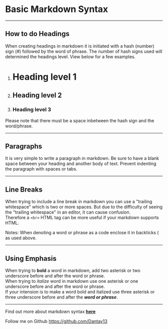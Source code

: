 # Basic Markdown Syntax

*******

## How to do Headings

When creating headings in markdown it is initiated with a hash (number) sign (#) followed by the word of phrase. The number of hash signs used will determined the headings level. View below for a few examples.

1. # Heading level 1
2. ## Heading level 2
3. ### Heading level 3 

Please note that there must be a space inbetween the hash sign and the word/phrase.

********

## Paragraphs 

It is very simple to write a paragraph in markdown. Be sure to have a blank space between your heading and another body of text. Prevent indenting the paragraph with spaces or tabs. 

********

## Line Breaks

When trying to include a line break in markdown you can use a "trailing whitespace" which is two or more spaces. But due to the difficulty of seeing the "trailing whitespace" in an editor, it can cause confusion. 
<br> Therefore a `<br>` HTML tag can be more useful if your markdown supports HTML.

Notes: When denoting a word or phrase as a code enclose it in backticks ( as used above.

********

## Using Emphasis

When trying to **bold** a word in markdown, add two asterisk or two underscore before and after the word or phrase. 
<br> When trying to _italize_ word in markdown use one asterisk or one underscore before and after the word or phrase.
<br> If your intension is to make a word bold and italized use three asterisk or three underscore before and after the ___word or phrase___.

********

Find out more about markdown syntax **[here](https://www.markdownguide.org/basic-syntax/ "Enjoy learning")**

Follow me on Github <https://github.com/Dantay13>
